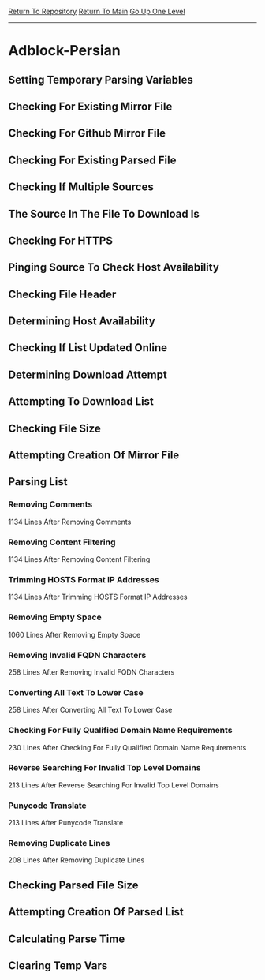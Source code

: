 [Return To Repository](https://github.com/DigitalWarrior/piholeparser/)
[Return To Main](https://github.com/DigitalWarrior/piholeparser/blob/master/RecentRunLogs/Mainlog.md)
[Go Up One Level](https://github.com/DigitalWarrior/piholeparser/blob/master/RecentRunLogs/TopLevelScripts/30-Processing-External-Blacklists.md)
____________________________________
# Adblock-Persian
## Setting Temporary Parsing Variables
## Checking For Existing Mirror File
## Checking For Github Mirror File
## Checking For Existing Parsed File
## Checking If Multiple Sources
## The Source In The File To Download Is
## Checking For HTTPS
## Pinging Source To Check Host Availability
## Checking File Header
## Determining Host Availability
## Checking If List Updated Online
## Determining Download Attempt
## Attempting To Download List
## Checking File Size
## Attempting Creation Of Mirror File
## Parsing List
### Removing Comments
1134 Lines After Removing Comments
### Removing Content Filtering
1134 Lines After Removing Content Filtering
### Trimming HOSTS Format IP Addresses
1134 Lines After Trimming HOSTS Format IP Addresses
### Removing Empty Space
1060 Lines After Removing Empty Space
### Removing Invalid FQDN Characters
258 Lines After Removing Invalid FQDN Characters
### Converting All Text To Lower Case
258 Lines After Converting All Text To Lower Case
### Checking For Fully Qualified Domain Name Requirements
230 Lines After Checking For Fully Qualified Domain Name Requirements
### Reverse Searching For Invalid Top Level Domains
213 Lines After Reverse Searching For Invalid Top Level Domains
### Punycode Translate
213 Lines After Punycode Translate
### Removing Duplicate Lines
208 Lines After Removing Duplicate Lines
## Checking Parsed File Size
## Attempting Creation Of Parsed List
## Calculating Parse Time
## Clearing Temp Vars
